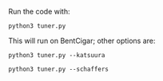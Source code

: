 Run the code with:
```
python3 tuner.py
```

This will run on BentCigar;
other options are:

```
python3 tuner.py --katsuura
```

```
python3 tuner.py --schaffers
```
